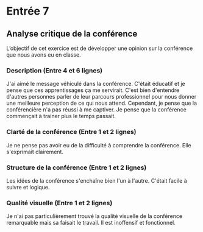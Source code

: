 # Entrée 7
## Analyse critique de la conférence

L’objectif de cet exercice est de développer une opinion sur la conférence que nous avons eu en classe. 

### Description (Entre 4 et 6 lignes)
J'ai aimé le message véhiculé dans la conférence. C'était éducatif et je pense que ces apprentissages ça me servirait. C'est bien d'entendre d'autres personnes parler de leur parcours professionnel pour nous donner une meilleure perception de ce qui nous attend. Cependant, je pense que la conférencière n'a pas réussi à me captiver. Je pense que la conférence commençait à trainer plus le temps passait.

### Clarté de la conférence (Entre 1 et 2 lignes)
Je ne pense pas avoir eu de la difficulté à comprendre la conférence. Elle s'exprimait clairement.

### Structure de la conférence (Entre 1 et 2 lignes)
Les idées de la conférence s'enchaîne bien l'un à l'autre. C'était facile à suivre et logique.

### Qualité visuelle (Entre 1 et 2 lignes)
Je n'ai pas particulièrement trouvé la qualité visuelle de la conférence remarquable mais sa faisait le travail. Il est inoffensif et fonctionnel.

